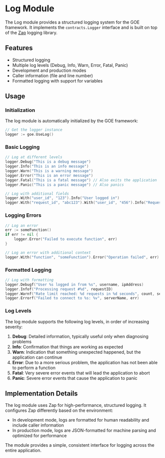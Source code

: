 # Log Module

The Log module provides a structured logging system for the GOE framework. It implements the `contracts.Logger` interface and is built on top of the [Zap](https://github.com/uber-go/zap) logging library.

## Features

- Structured logging
- Multiple log levels (Debug, Info, Warn, Error, Fatal, Panic)
- Development and production modes
- Caller information (file and line number)
- Formatted logging with support for variables

## Usage

### Initialization

The log module is automatically initialized by the GOE framework:

```go
// Get the logger instance
logger := goe.UseLog()
```

### Basic Logging

```go
// Log at different levels
logger.Debug("This is a debug message")
logger.Info("This is an info message")
logger.Warn("This is a warning message")
logger.Error("This is an error message")
logger.Fatal("This is a fatal message") // Also exits the application
logger.Panic("This is a panic message") // Also panics

// Log with additional fields
logger.With("user_id", "123").Info("User logged in")
logger.With("request_id", "abc123").With("user_id", "456").Info("Request processed")
```

### Logging Errors

```go
// Log an error
err := someFunction()
if err != nil {
    logger.Error("Failed to execute function", err)
}

// Log an error with additional context
logger.With("function", "someFunction").Error("Operation failed", err)
```

### Formatted Logging

```go
// Log with formatting
logger.Debugf("User %s logged in from %s", username, ipAddress)
logger.Infof("Processing request #%d", requestID)
logger.Warnf("Rate limit reached: %d requests in %d seconds", count, seconds)
logger.Errorf("Failed to connect to %s: %v", serverName, err)
```

### Log Levels

The log module supports the following log levels, in order of increasing severity:

1. **Debug**: Detailed information, typically useful only when diagnosing problems
2. **Info**: Confirmation that things are working as expected
3. **Warn**: Indication that something unexpected happened, but the application can continue
4. **Error**: Due to a more serious problem, the application has not been able to perform a function
5. **Fatal**: Very severe error events that will lead the application to abort
6. **Panic**: Severe error events that cause the application to panic

## Implementation Details

The log module uses Zap for high-performance, structured logging. It configures Zap differently based on the environment:

- In development mode, logs are formatted for human readability and include caller information
- In production mode, logs are JSON-formatted for machine parsing and optimized for performance

The module provides a simple, consistent interface for logging across the entire application.